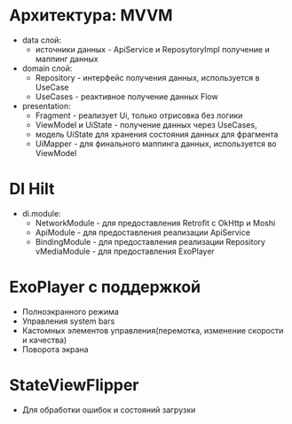 
# Архитектура: MVVM
* data слой: 
    * источники данных - ApiService и ReposytoryImpl получение и маппинг данных
* domain слой:
    * Repository - интерфейс получения данных, используется в UseCase
    * UseCases - реактивное получение данных Flow
* presentation:
    * Fragment - реализует Ui, только отрисовка без логики
    * ViewModel и UiState - получение данных через UseCases, 
    * модель UiState для хранения состояния данных для фрагмента
    * UiMapper - для финального маппинга данных, используется во ViewModel

# DI Hilt
* di.module: 
    * NetworkModule - для предоставления Retrofit c OkHttp и Moshi
    * ApiModule - для предоставления реализации ApiService
    * BindingModule - для предоставления реализации Repository
    vMediaModule - для предоставления ExoPlayer

# ExoPlayer с поддержкой 
* Полноэкранного режима
* Управления system bars
* Кастомных элементов управления(перемотка, изменение скорости и качества)
* Поворота экрана

# StateViewFlipper
* Для обработки ошибок и состояний загрузки
